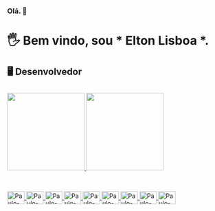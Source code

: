 
### Olá. 👋
# 🖐️ Bem vindo, sou * Elton Lisboa *.
## 🖥️ Desenvolvedor
## 
<div>
  <a href="https://github.com/EltonLisboa">
 <img height = "180em" src = "https://github-readme-stats.vercel.app/api?username=EltonLisboa&show_icons=true&theme=dark&include_all_commits=true&count_private=true" />
 <img height = "180em" src = "https://github-readme-stats.vercel.app/api/top-langs/?username=EltonLisboa&layout=compact&langs_count=7&theme=dark" />
</div>
 
##
<div style = "display: inline_block"> <br>
    <img align = "center" alt = "Paulo-CSS" height = "30" width = "40" src = "https://raw.githubusercontent.com/devicons/devicon/master/icons/php/php-original .svg ">
  <img align = "center" alt = "Paulo-HTML" height = "30" width = "40" src = "https://raw.githubusercontent.com/devicons/devicon/master/icons/html5/html5-original .svg ">
  <img align = "center" alt = "Paulo-CSS" height = "30" width = "40" src = "https://raw.githubusercontent.com/devicons/devicon/master/icons/css3/css3-original .svg ">
  <img align = "center" alt = "Paulo-Js" height = "30" width = "40" src = "https://raw.githubusercontent.com/devicons/devicon/master/icons/javascript/javascript-plain .svg ">
    <img align = "center" alt = "Paulo-CSS" height = "30" width = "40" src = "https://raw.githubusercontent.com/devicons/devicon/master/icons/moodle/moodle-original .svg ">
  <img align = "center" alt = "Paulo-CSS" height = "30" width = "40" src = "https://raw.githubusercontent.com/devicons/devicon/master/icons/wordpress/wordpress-original .svg ">
  <img align = "center" alt = "Paulo-CSS" height = "30" width = "40" src = "https://raw.githubusercontent.com/devicons/devicon/master/icons/docker/docker-original .svg ">
  <img align = "center" alt = "Paulo-CSS" height = "30" width = "40" src = "https://raw.githubusercontent.com/devicons/devicon/master/icons/ drupaç / drupal-original .svg ">
  <img align = "center" alt = "Paulo-CSS" height = "30" width = "40" src = "https://raw.githubusercontent.com/devicons/devicon/master/icons/ drupal / drupal-original .svg ">
 </div>
